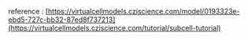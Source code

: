 reference : [https://virtualcellmodels.cziscience.com/model/0193323e-ebd5-727c-bb32-87ed8f737213](https://virtualcellmodels.cziscience.com/tutorial/subcell-tutorial)
